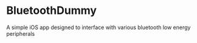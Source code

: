 # BluetoothDummy
A simple iOS app designed to interface with various bluetooth low energy peripherals
